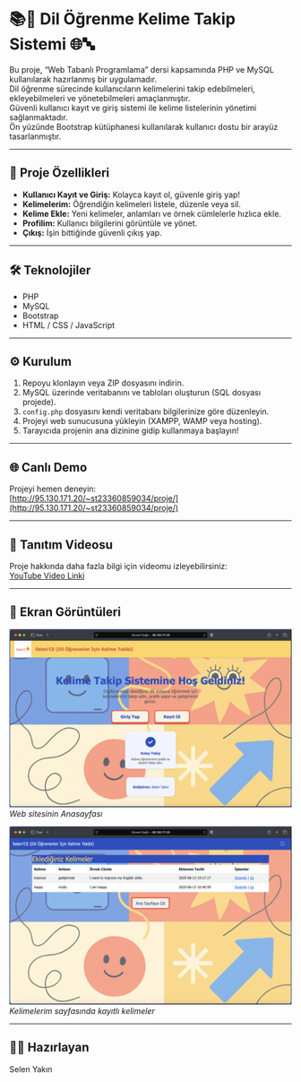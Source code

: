 # 📚📝 Dil Öğrenme Kelime Takip Sistemi 🌐🔤

Bu proje, “Web Tabanlı Programlama” dersi kapsamında PHP ve MySQL kullanılarak hazırlanmış bir uygulamadır.  
Dil öğrenme sürecinde kullanıcıların kelimelerini takip edebilmeleri, ekleyebilmeleri ve yönetebilmeleri amaçlanmıştır.  
Güvenli kullanıcı kayıt ve giriş sistemi ile kelime listelerinin yönetimi sağlanmaktadır.  
Ön yüzünde Bootstrap kütüphanesi kullanılarak kullanıcı dostu bir arayüz tasarlanmıştır.

---

## 🚀 Proje Özellikleri  
- **Kullanıcı Kayıt ve Giriş:** Kolayca kayıt ol, güvenle giriş yap!  
- **Kelimelerim:** Öğrendiğin kelimeleri listele, düzenle veya sil.  
- **Kelime Ekle:** Yeni kelimeler, anlamları ve örnek cümlelerle hızlıca ekle.  
- **Profilim:** Kullanıcı bilgilerini görüntüle ve yönet.  
- **Çıkış:** İşin bittiğinde güvenli çıkış yap.  

---

## 🛠️ Teknolojiler  
- PHP  
- MySQL  
- Bootstrap  
- HTML / CSS / JavaScript

---

## ⚙️ Kurulum  
1. Repoyu klonlayın veya ZIP dosyasını indirin.  
2. MySQL üzerinde veritabanını ve tabloları oluşturun (SQL dosyası projede).  
3. `config.php` dosyasını kendi veritabanı bilgilerinize göre düzenleyin.  
4. Projeyi web sunucusuna yükleyin (XAMPP, WAMP veya hosting).  
5. Tarayıcıda projenin ana dizinine gidip kullanmaya başlayın!

---

## 🌐 Canlı Demo  
Projeyi hemen deneyin:  
[http://95.130.171.20/~st23360859034/proje/](http://95.130.171.20/~st23360859034/proje/)

---

## 🎥 Tanıtım Videosu  
Proje hakkında daha fazla bilgi için videomu izleyebilirsiniz:  
[YouTube Video Linki](https://youtu.be/jT5eEpqPtoc)

---

## 📸 Ekran Görüntüleri  
![Ana Sayfa](./images/ana_sayfa.png)  
*Web sitesinin Anasayfası*

![Kelimelerim](./images/kelimelerim.png)  
*Kelimelerim sayfasında kayıtlı kelimeler*

---

## 👩‍💻 Hazırlayan  
Selen Yakın
